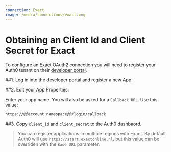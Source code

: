 ```yaml
---
connection: Exact
image: /media/connections/exact.png
---
```


# Obtaining an Client Id and Client Secret for Exact

To configure an Exact OAuth2 connection you will need to register your Auth0 tenant on their [developer portal](https://apps.exactonline.com/).

##1. Log in into the developer portal and register a new App.

##2. Edit your App Properties.

Enter your app name. You will also be asked for a `Callback URL`. Use this value:

	https://@@account.namespace@@/login/callback

##3. Copy `client_id` and `client_secret` to the Auth0 dashbaord.

> You can register applications in multiple regions with Exact. By default Auth0 will use `https://start.exactonline.nl`, but this value can be overriden with the `Base URL` parameter.
